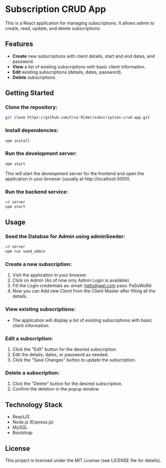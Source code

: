 # Subscription CRUD App

This is a React application for managing subscriptions. It allows admin to create, read, update, and delete subscriptions.

## Features

- **Create** new subscriptions with client details, start and end dates, and password.
- **View** a list of existing subscriptions with basic client information.
- **Edit** existing subscriptions (details, dates, password).
- **Delete** subscriptions.

## Getting Started

### Clone the repository:

```bash
git clone https://github.com/Cruz-Rider/subscription-crud-app.git
```

### Install dependencies:

```bash
npm install
```

### Run the development server:

```bash
npm start
```

This will start the development server for the frontend and open the application in your browser (usually at http://localhost:3000).

### Run the backend service:

```bash
cd server
npm start
```

## Usage

### Seed the Databse for Admin using adminSeeder:

```bash
cd server
npm run seed_admin
```

### Create a new subscription:

1. Visit the application in your browser.
2. Click on Admin (As of now only Admin Login is available)
3. Fill the Login credentials as:
     email: hello@wel.com
     pass: PaSsWoRd
4. Now you can Add new Client from the Client Master after filling all the details.

### View existing subscriptions:

- The application will display a list of existing subscriptions with basic client information.

### Edit a subscription:

1. Click the "Edit" button for the desired subscription.
2. Edit the details, dates, or password as needed.
3. Click the "Save Changes" button to update the subscription.

### Delete a subscription:

1. Click the "Delete" button for the desired subscription.
2. Confirm the deletion in the popup window.

## Technology Stack

- ReactJS
- Node.js (Express.js)
- MySQL
- Bootstrap

## License

This project is licensed under the MIT License (see LICENSE file for details).
